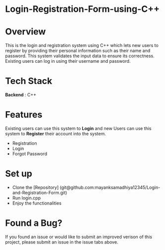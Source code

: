 # Login-Registration-Form-using-C++

# Overview
This is the login and registration system using C++ which lets new users to register by providing their personal information such as their name and password. This system validates the input data to ensure its correctness. Existing users can log in using their username and password.

# Tech Stack
<strong>Backend</strong> : C++ <br />

# Features
Existing users can use this system to <strong>Login</strong> and new Users can use this system to <strong>Register</strong> their account into the system.

<ul>
  <li>Registration</li>
  <li>Login</li>
  <li>Forgot Password</li>
</ul>


# Set up
<ul>
  <li>Clone the [Repository] (git@github.com:mayanksamadhiya12345/Login-and-Registration-Form.git)</li>
  <li>Run login.cpp</li>
  <li>Enjoy the functionalities</li>
</ul>

# Found a Bug?
If you found an issue or would like to submit an improved verison of this project, please submit an issue in the issue tabs above.
